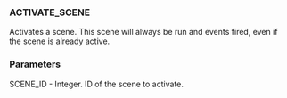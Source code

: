 ### ACTIVATE\_SCENE

Activates a scene.  This scene will always be run and events fired, even if the scene is already active.


### Parameters

SCENE\_ID - Integer. ID of the scene to activate.